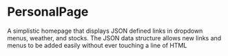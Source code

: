 # PersonalPage
A simplistic homepage that displays JSON defined links in dropdown menus, weather, and stocks. The JSON data structure allows new links and menus to be added easily without ever touching a line of HTML
